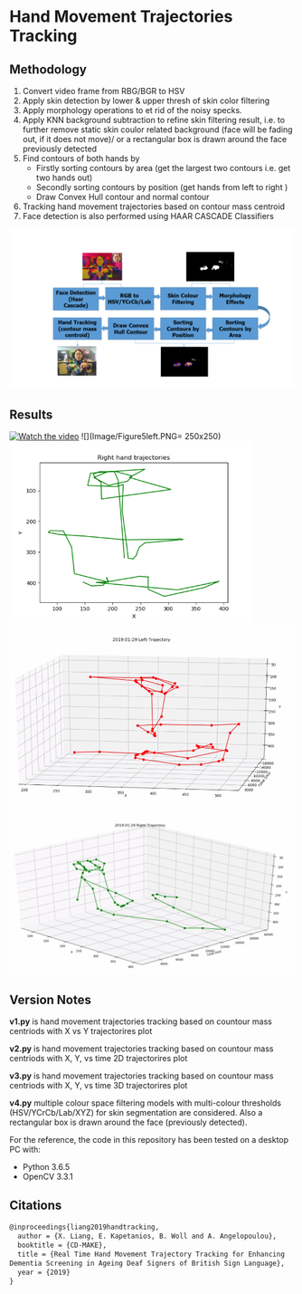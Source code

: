 # Hand Movement Trajectories Tracking
## Methodology
1. Convert video frame from RBG/BGR to HSV 
2. Apply skin detection by lower & upper thresh of skin color filtering
3. Apply morphology operations to et rid of the noisy specks.
4. Apply KNN background subtraction to refine skin filtering result, i.e. to further remove static skin coulor related background (face will be fading out, if it does not move)/ or a rectangular box is drawn around the face previously detected
5. Find contours of both hands by
   - Firstly sorting contours by area  (get the largest two contours i.e. get two hands out)
   - Secondly sorting contours by position (get hands from left to right )
   - Draw Convex Hull contour and normal contour
6. Tracking hand movement trajectories based on contour mass centroid 
7. Face detection is also performed using HAAR CASCADE Classifiers

![](Image/Figure%201.PNG)
## Results
[![Watch the video](https://img.youtube.com/vi/nwIRszst49Y/sddefault.jpg)](https://www.youtube.com/watch?v=nwIRszst49Y&feature=youtu.be&t=2)
![](Image/Figure5left.PNG= 250x250)
![](Image/Figure5right.PNG)
![](Image/Figure6left.PNG)
![](Image/Figure6right.PNG)

## Version Notes
**v1.py** is hand movement trajectories tracking based on countour mass centriods with X vs Y trajectorires plot

**v2.py** is hand movement trajectories tracking based on countour mass centriods with X, Y, vs time 2D trajectorires plot

**v3.py** is hand movement trajectories tracking based on countour mass centriods with X, Y, vs time 3D trajectorires plot

**v4.py** multiple colour space filtering models with multi-colour thresholds (HSV/YCrCb/Lab/XYZ) for skin segmentation are considered. Also a rectangular box is drawn around the face (previously detected).

For the reference, the code in this repository has been tested on a desktop PC with:
* Python 3.6.5
* OpenCV 3.3.1
## Citations
```
@inproceedings{liang2019handtracking,
  author = {X. Liang, E. Kapetanios, B. Woll and A. Angelopoulou},
  booktitle = {CD-MAKE},
  title = {Real Time Hand Movement Trajectory Tracking for Enhancing
Dementia Screening in Ageing Deaf Signers of British Sign Language},
  year = {2019}
}
```
